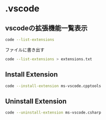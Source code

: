# .vscode

## vscodeの拡張機能一覧表示

```sh
code --list-extensions
```

ファイルに書き出す

```sh
code --list-extensions > extensions.txt
```

## Install Extension

```sh
code --install-extension ms-vscode.cpptools
```

## Uninstall Extension

```sh
code --uninstall-extension ms-vscode.csharp
```
